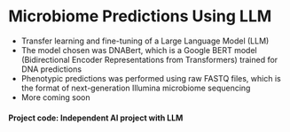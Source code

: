 # Microbiome Predictions Using LLM

- Transfer learning and fine-tuning of a Large Language Model (LLM)
- The model chosen was DNABert, which is a Google BERT model (Bidirectional Encoder Representations from Transformers) trained for DNA predictions
- Phenotypic predictions was performed using raw FASTQ files, which is the format of next-generation Illumina microbiome sequencing
- More coming soon

#### Project code: Independent AI project with LLM
